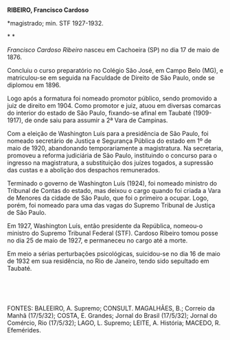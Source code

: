 **RIBEIRO, Francisco Cardoso**

\*magistrado; min. STF 1927-1932.

* *

*Francisco Cardoso Ribeiro* nasceu em Cachoeira (SP) no dia 17 de maio
de 1876.

Concluiu o curso preparatório no Colégio São José, em Campo Belo (MG), e
matriculou-se em seguida na Faculdade de Direito de São Paulo, onde se
diplomou em 1896.

Logo após a formatura foi nomeado promotor público, sendo promovido a
juiz de direito em 1904. Como promotor e juiz, atuou em diversas
comarcas do interior do estado de São Paulo, fixando-se afinal em
Taubaté (1909-1917), de onde saiu para assumir a 2ª Vara de Campinas.

Com a eleição de Washington Luís para a presidência de São Paulo, foi
nomeado secretário de Justiça e Segurança Pública do estado em 1º de
maio de 1920, abandonando temporariamente a magistratura. Na secretaria,
promoveu a reforma judiciária de São Paulo, instituindo o concurso para
o ingresso na magistratura, a substituição dos juízes togados, a
supressão das custas e a abolição dos despachos remunerados.

Terminado o governo de Washington Luís (1924), foi nomeado ministro do
Tribunal de Contas do estado, mas deixou o cargo quando foi criada a
Vara de Menores da cidade de São Paulo, que foi o primeiro a ocupar.
Logo, porém, foi nomeado para uma das vagas do Supremo Tribunal de
Justiça de São Paulo.

Em 1927, Washington Luís, então presidente da República, nomeou-o
ministro do Supremo Tribunal Federal (STF). Cardoso Ribeiro tomou posse
no dia 25 de maio de 1927, e permaneceu no cargo até a morte.

Em meio a sérias perturbações psicológicas, suicidou-se no dia 16 de
maio de 1932 em sua residência, no Rio de Janeiro, tendo sido sepultado
em Taubaté.

 

 

FONTES: BALEEIRO, A. Supremo; CONSULT. MAGALHÃES, B.; Correio da Manhã
(17/5/32); COSTA, E. Grandes; Jornal do Brasil (17/5/32); Jornal do
Comércio, Rio (17/5/32); LAGO, L. Supremo; LEITE, A. História; MACEDO,
R. Efemérides.

 

